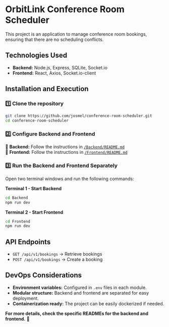 # OrbitLink Conference Room Scheduler

This project is an application to manage conference room bookings, ensuring that there are no scheduling conflicts.

## Technologies Used

- **Backend:** Node.js, Express, SQLite, Socket.io
- **Frontend:** React, Axios, Socket.io-client

## Installation and Execution

### 1️⃣ Clone the repository

```sh
git clone https://github.com/josmel/conference-room-scheduler.git
cd conference-room-scheduler
```

### 2️⃣ Configure Backend and Frontend

🔹 **Backend:** Follow the instructions in [`/Backend/README.md`](Backend/README.md)  
🔹 **Frontend:** Follow the instructions in [`/Frontend/README.md`](Frontend/README.md)

### 3️⃣ Run the Backend and Frontend Separately

Open two terminal windows and run the following commands:

**Terminal 1 - Start Backend**

```sh
cd Backend
npm run dev
```

**Terminal 2 - Start Frontend**

```sh
cd Frontend
npm run dev
```

## API Endpoints

- `GET /api/v1/bookings` → Retrieve bookings
- `POST /api/v1/bookings` → Create a booking

## DevOps Considerations

- **Environment variables:** Configured in `.env` files in each module.
- **Modular structure:** Backend and frontend are separated for easy deployment.
- **Containerization ready:** The project can be easily dockerized if needed.

**For more details, check the specific READMEs for the backend and frontend.** 🚀

